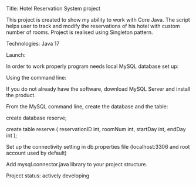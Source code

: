 Title: Hotel Reservation System project

This project is created to show my ability to work with Core Java. The script helps user to track and modify the reservations of his hotel with custom number of rooms.
Project is realised using Singleton pattern. 

Technologies: Java 17

Launch:

In order to work properly program needs local MySQL database set up:

Using the command line:

If you do not already have the software, download MySQL Server and install the product.

From the MySQL command line, create the database and the table:

create database reserve;

create table reserve (
    reservationID int,
    roomNum int,
    startDay int,
    endDay int
);

Set up the connectivity setting in db.properties file (localhost:3306 and root account used by default)

Add mysql.connector.java library to your project structure.



Project status: actively developing

